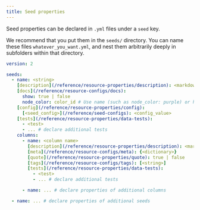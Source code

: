 ```yaml
---
title: Seed properties
---
```


Seed properties can be declared in `.yml` files under a `seed` key.

We recommend that you put them in the `seeds/` directory. You can name these files `whatever_you_want.yml`, and nest them arbitrarily deeply in subfolders within that directory.

<File name='seeds/<filename>.yml'>

```yml
version: 2

seeds:
  - name: <string>
    [description](/reference/resource-properties/description): <markdown_string>
    [docs](/reference/resource-configs/docs):
      show: true | false
      node_color: color_id # Use name (such as node_color: purple) or hex code with quotes (such as node_color: "#cd7f32")
    [config](/reference/resource-properties/config):
      [<seed_config>](/reference/seed-configs): <config_value>
    [tests](/reference/resource-properties/data-tests):
      - <test>
      - ... # declare additional tests
    columns:
      - name: <column name>
        [description](/reference/resource-properties/description): <markdown_string>
        [meta](/reference/resource-configs/meta): {<dictionary>}
        [quote](/reference/resource-properties/quote): true | false
        [tags](/reference/resource-configs/tags): [<string>]
        [tests](/reference/resource-properties/data-tests):
          - <test>
          - ... # declare additional tests

      - name: ... # declare properties of additional columns

  - name: ... # declare properties of additional seeds
```
</File>
